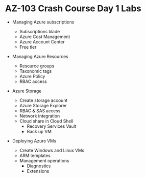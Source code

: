 # AZ-103 Crash Course Day 1 Labs

* Managing Azure subscriptions
  * Subscriptions blade
  * Azure Cost Management
  * Azure Account Center
  * Free tier

* Managing Azure Resources
  * Resource groups
  * Taxonomic tags
  * Azure Policy
  * RBAC access

* Azure Storage
  * Create storage account
  * Azure Storage Explorer
  * RBAC & SAS access
  * Network integration
  * Cloud share in Cloud Shell
    * Recovery Services Vault
    * Back up VM

* Deploying Azure VMs
  * Create Windows and Linux VMs
  * ARM templates
  * Management operations
    * Diagnostics
    * Extensions